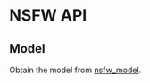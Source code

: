 # NSFW API

## Model

Obtain the model from [nsfw_model](https://github.com/GantMan/nsfw_model/releases/tag/1.2.0).
